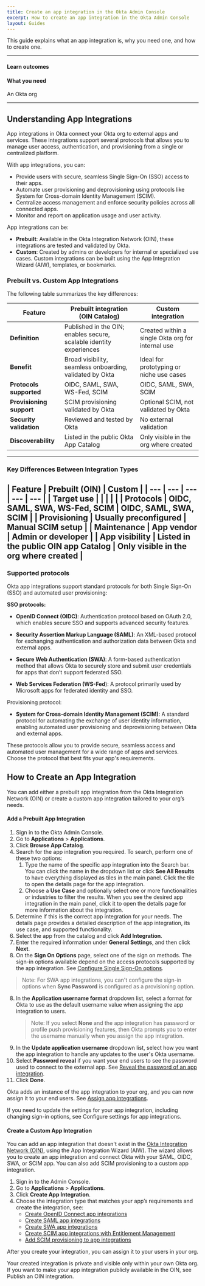 ```yaml
---
title: Create an app integration in the Okta Admin Console
excerpt: How to create an app integration in the Okta Admin Console
layout: Guides
---
```


This guide explains what an app integration is, why you need one, and how to create one.

---

#### Learn outcomes



#### What you need

An Okta org

---

## Understanding App Integrations

App integrations in Okta connect your Okta org to external apps and services. These integrations support several protocols that allows you to manage user access, authentication, and provisioning from a single or centralized platform.

With app integrations, you can:
* Provide users with secure, seamless Single Sign-On (SSO) access to their apps.
* Automate user provisioning and deprovisioning using protocols like System for Cross-domain Identity Management (SCIM).
* Centralize access management and enforce security policies across all connected apps.
* Monitor and report on application usage and user activity.

App integrations can be:
* **Prebuilt**: Available in the Okta Integration Network (OIN), these integrations are tested and validated by Okta.
* **Custom**: Created by admins or developers for internal or specialized use cases. Custom integrations can be built using the App Integration Wizard (AIW), templates, or bookmarks.

### Prebuilt vs. Custom App Integrations

The following table summarizes the key differences:

| Feature                | Prebuilt integration (OIN Catalog)                                   | Custom integration                                  |
|------------------------|---------------------------------------------------------------------|-----------------------------------------------------|
| **Definition**         | Published in the OIN; enables secure, scalable identity experiences | Created within a single Okta org for internal use   |
| **Benefit**            | Broad visibility, seamless onboarding, validated by Okta            | Ideal for prototyping or niche use cases            |
| **Protocols supported**| OIDC, SAML, SWA, WS-Fed, SCIM                                      | OIDC, SAML, SWA, SCIM                               |
| **Provisioning support**| SCIM provisioning validated by Okta                                | Optional SCIM, not validated by Okta                |
| **Security validation**| Reviewed and tested by Okta                                         | No external validation                              |
| **Discoverability**    | Listed in the public Okta App Catalog                              | Only visible in the org where created               |

---

### Key Differences Between Integration Types

| Feature | Prebuilt (OIN) | Custom |
| --- | --- | --- | --- | --- |
| Target use |  |  |  |  |
| Protocols | OIDC, SAML, SWA, WS-Fed, SCIM | OIDC, SAML, SWA, SCIM |
| Provisioning | Usually preconfigured | Manual SCIM setup |
| Maintenance | App vendor | Admin or developer |
| App visibility | Listed in the public OIN app Catalog | Only visible in the org where created | 
--

### Supported protocols

Okta app integrations support standard protocols for both Single Sign-On (SSO) and automated user provisioning:

**SSO protocols:**

- **OpenID Connect (OIDC)**: Authentication protocol based on OAuth 2.0, which enables secure SSO and supports advanced security features.

- **Security Assertion Markup Language (SAML)**: An XML-based protocol for exchanging authentication and authorization data between Okta and external apps.

- **Secure Web Authentication (SWA)**: A form-based authentication method that allows Okta to securely store and submit user credentials for apps that don’t support federated SSO.

- **Web Services Federation (WS-Fed**): A protocol primarily used by Microsoft apps for federated identity and SSO.

Provisioning protocol:

- **System for Cross-domain Identity Management (SCIM)**: A standard protocol for automating the exchange of user identity information, enabling automated user provisioning and deprovisioning between Okta and external apps.

These protocols allow you to provide secure, seamless access and automated user management for a wide range of apps and services. Choose the protocol that best fits your app's requirements.


## How to Create an App Integration

You can add either a prebuilt app integration from the Okta Integration Network (OIN) or create a custom app integration tailored to your org’s needs.

#### Add a Prebuilt App Integration

1. Sign in to the Okta Admin Console.
2. Go to **Applications** > **Applications**.
3. Click **Browse App Catalog**.
4. Search for the app integration you required. To search, perform one of these two options:
    1. Type the name of the specific app integration into the Search bar. You can click the name in the dropdown list or click **See All Results** to have everything displayed as tiles in the main panel. Click the tile to open the details page for the app integration.
    1. Choose a **Use Case** and optionally select one or more functionalities or industries to filter the results. When you see the desired app integration in the main panel, click it to open the details page for more information about the integration.
5. Determine if this is the correct app integration for your needs. The details page provides a detailed description of the app integration, its use case, and supported functionality.
5. Select the app from the catalog and click **Add Integration**.
6. Enter the required information under **General Settings**, and then click **Next**.
7. On the **Sign On Options** page, select one of the sign on methods. The sign-in options available depend on the access protocols supported by the app integration. See [Configure Single Sign-On options](https://help.okta.com/oie/en-us/content/topics/apps/apps_overview_of_managing_apps_and_sso.htm).
 > Note: For SWA app integrations, you can't configure the sign-in options when **Sync Password** is configured as a provisioning option.

8. In the **Application username format** dropdown list, select a format for Okta to use as the default username value when assigning the app integration to users. 
    > Note: If you select **None** and the app integration has password or profile push provisioning features, then Okta prompts you to enter the username manually when you assign the app integration.
9. In the **Update application username** dropdown list, select how you want the app integration to handle any updates to the user's Okta username.
10. Select **Password reveal** if you want your end users to see the password used to connect to the external app. See [Reveal the password of an app integration](https://help.okta.com/oie/en-us/content/topics/apps/apps_revealing_the_password.htm).
10. Click **Done**.

Okta adds an instance of the app integration to your org, and you can now assign it to your end users. See [Assign app integrations](https://help.okta.com/oie/en-us/content/topics/apps/apps-assign-applications.htm).

If you need to update the settings for your app integration, including changing sign-in options, see Configure settings for app integrations.

#### Create a Custom App Integration

You can add an app integration that doesn't exist in the [Okta Integration Network (OIN)](https://www.okta.com/integrations/), using the App Integration Wizard (AIW). The wizard allows you to create an app integration and connect Okta with your SAML, OIDC, SWA, or SCIM app. You can also add SCIM provisioning to a custom app integration.

1. Sign in to the Admin Console.
2. Go to **Applications** > **Applications**.
3. Click **Create App Integration**.
4. Choose the integration type that matches your app’s requirements and create the integration, see:
    - [Create OpenID Connect app integrations](https://help.okta.com/oie/en-us/content/topics/apps/apps_app_integration_wizard_oidc.htm)
    - [Create SAML app integrations](https://help.okta.com/oie/en-us/content/topics/apps/apps_app_integration_wizard_saml.htm)
    - [Create SWA app integrations](https://help.okta.com/oie/en-us/content/topics/apps/apps_app_integration_wizard_swa.htm)
    - [Create SCIM app integrations with Entitlement Management](https://help.okta.com/oie/en-us/content/topics/apps/aiw_scim_entitlements.htm)
    - [Add SCIM provisioning to app integrations](https://help.okta.com/oie/en-us/content/topics/apps/apps_app_integration_wizard_scim.htm)

After you create your integration, you can assign it to your users in your org.

Your created integration is private and visible only within your own Okta org. If you want to make your app integration publicly available in the OIN, see Publish an OIN integration.
